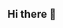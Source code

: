 ## Hi there 👋

<!--
**A-alt22/A-alt22** is a ✨ _special_ ✨ repository because its `README.md` (this file) appears on your GitHub profile.

I am Arman and i am 20 years old, im currently studying cybersecurity and digital forensics, And i relearning python and other coding lamguage.


-->
